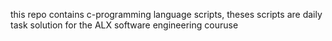 this repo contains c-programming language scripts, theses scripts are daily task solution for the ALX software engineering couruse
